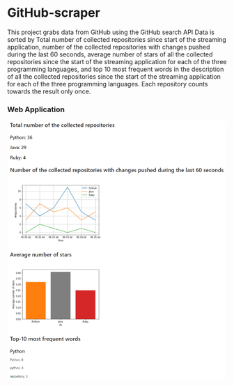 # GitHub-scraper

This project grabs data from GitHub using the GitHub search API
Data is sorted by Total number of collected repositories since start of the streaming application, number of the collected repositories with changes pushed during the last 60 seconds, average number of stars of all the collected repositories since the start of the streaming application for each of the three programming languages, and top 10 most frequent words in the description of all the collected repositories since the start of the streaming application for each of the three programming languages. Each repository counts towards the result only once. 

### Web Application
<img src="Webapp.png" alt="Webapp Screenshot" width="500"/>
